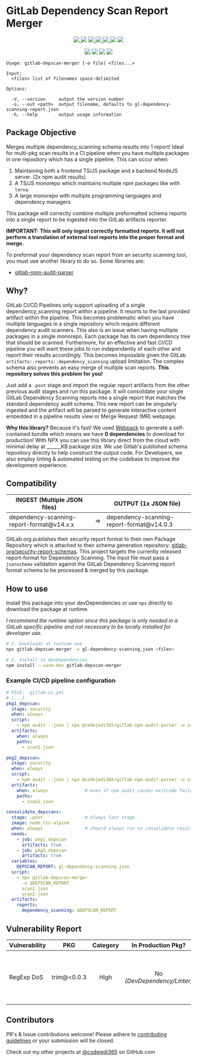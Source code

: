 # GitLab Dependency Scan Report Merger

<p align="center">
  <a href="https://www.npmjs.com/package/@codejedi365/gitlab-depscan-merger">
    <img src="https://img.shields.io/npm/v/@codejedi365/gitlab-depscan-merger" />
  </a>
  <img src="https://img.shields.io/npm/l/@codejedi365/gitlab-depscan-merger?color=yellow">
  <a href="https://github.com/codejedi365/gitlab-depscan-merger/blob/main/CHANGELOG.md">
    <img src="https://img.shields.io/badge/&#9741-changelog-yellow">
  </a>
  <a href="https://github.com/codejedi365/gitlab-depscan-merger/actions/workflows/ci.yml">
    <img src="https://github.com/codejedi365/gitlab-depscan-merger/actions/workflows/ci.yml/badge.svg" >
  </a>
  <a href="https://github.com/codejedi365/gitlab-depscan-merger/issues">
    <img src="https://img.shields.io/github/issues/codejedi365/gitlab-depscan-merger">
  </a>
  <img src="https://img.shields.io/badge/dependencies-0-success">
  <img src="https://img.shields.io/snyk/vulnerabilities/npm/@codejedi365/gitlab-depscan-merger">
</p>
<p align="center">
  <img src="https://img.shields.io/npm/dependency-version/@codejedi365/gitlab-depscan-merger/dev/webpack">
  <img src="https://img.shields.io/node/v-lts/@codejedi365/gitlab-depscan-merger?color=blue">
  <img src="https://img.shields.io/bundlephobia/min/@codejedi365/gitlab-depscan-merger" />
  <img src="https://img.shields.io/github/last-commit/codejedi365/gitlab-depscan-merger">
</p>

    Usage: gitlab-depscan-merger [-o file] <files...>

    Input: 
      <files> list of filenames space-delimited

    Options:

      -V, --version     output the version number
      -o, --out <path>  output filename, defaults to gl-dependency-scanning-report.json
      -h, --help        output usage information

## Package Objective

Merges multiple dependency_scanning schema results into 1 report! Ideal for
multi-pkg scan results in a CI pipeline when you have multiple packages in
one repository which has a single pipeline.  This can occur when:

1. Maintaining both a frontend TS/JS package and a backend NodeJS server. (2x npm audit results)
2. A TS/JS monorepo which maintains multiple npm packages like with `lerna`.
3. A large monorepo with multiple programming languages and dependency managers

This package will correctly combine multiple preformatted schema reports into a
single report to be ingested into the GitLab artifacts reporter.

**IMPORTANT: This will only ingest correctly formatted reports. It will not perform**
**a translation of external tool reports into the proper format and merge.**

To preformat your dependency scan report from an security scanning tool, you must use
another library to do so. Some libraries are:
- [gitlab-npm-audit-parser](https://npmjs.com/@codejedi365/gitlab-npm-audit-parser)

## Why?

GitLab CI/CD Pipelines only support uploading of a single dependency_scanning
report within a pipeline. It resorts to the last provided artifact within the
pipeline. This becomes problematic when you have multiple languages in a single
repository which require different dependency audit scanners.  This also is an
issue when having multiple packages in a single monorepo.  Each package has its
own dependency tree that should be scanned. Furthermore, for an effective and
fast CI/CD pipeline you will want these jobs to run independently of each other
and report their results accordingly. This becomes impossible given the GitLab
`artifacts::reports::dependency_scanning` upload limitation. The complex schema
also prevents an easy merge of multiple scan reports. **This repository solves
this problem for you!**

Just add a `.post` stage and import the regular report artifacts from the other
previous audit stages and run this package.  It will consolidate your single
GitLab Dependency Scanning reports into a single report that matches the
standard dependency audit schema. This new report can be singularly ingested
and the artifact will be parsed to generate interactive content embedded in a
pipeline results view or Merge Request (MR) webpage.

**Why this library?** Because it's fast! We used
[Webpack](https://github.com/webpack/webpack) to generate a self-contained
bundle which means we have **0 dependencies** to download for production! With
NPX you can use this library direct from the cloud with minimal delay at ______KB
package size. We use Gitlab's published schema repository directly to help
construct the output code. For Developers, we also employ linting & automated
testing on the codebase to improve the development experience.

## Compatibility

| INGEST (Multiple JSON files)               |        | OUTPUT (1x JSON file)                                  |
| ------------------------------------------ | :----: | ------------------------------------------------------ |
| dependency-scanning-report-format\@v14.x.x |   =>   | dependency-scanning-report-format\@v14.0.3             |

GitLab.org publishes their security report format to their own Package
Repository which is attached to their schema generation repository:
[gitlab-org/security-report-schemas](https://gitlab.com/gitlab-org/security-products/security-report-schemas).
This project targets the currently released report-format for Dependency
Scanning.  The input file must pass a `jsonschema` validation against the GitLab
Dependency Scanning report format schema to be processed & merged by this
package.

## How to use

Install this package into your devDependencies or use `npx` directly to download
the package at runtime. 

_I recommend the runtime option since this package is only needed in a GitLab
specific pipeline and not necessary to be locally installed for developer use._

```sh
# 1. Downloads at runtime use
npx gitlab-depscan-merger -o gl-dependency-scanning.json <files>

# 2. Install in devDependencies
npm install --save-dev gitlab-depscan-merger
```

### Example CI/CD pipeline configuration 

```yaml
# FILE: .gitlab-ci.yml
# [...]
pkg1_depscan:
  stage: security
  when: always
  script:
    - npm audit --json | npx @codejedi365/gitlab-npm-audit-parser -o scan1.json
  artifacts:
    when: always
    paths:
      - scan1.json

pkg2_depscan:
  stage: security
  when: always
  script:
    - npm audit --json | npx @codejedi365/gitlab-npm-audit-parser -o scan2.json
  artifacts:
    when: always              # even if npm audit causes exitcode failure, you still want the artifact to be uploaded
    paths:
      - scan2.json

consolidate_depscans:
  stage: .post                # always last stage
  image: node:lts-alpine
  when: always                # should always run to consolidate results especially when a vul is found
  needs:
    - job: pkg1_depscan
      artifacts: true
    - job: pkg2_depscan
      artifacts: true
  variables:
    DEPSCAN_REPORT: gl-dependency-scanning.json
  script:
    - npx gitlab-depscan-merger
      -o $DEPSCAN_REPORT
      scan1.json
      scan2.json
  artifacts:
    reports:
      dependency_scanning: $DEPSCAN_REPORT
```

## Vulnerability Report

| Vulnerability |     PKG      | Category |     In Production Pkg?      | Notes                                                                 |
| ------------- | :----------: | :------: | :-------------------------: | --------------------------------------------------------------------- |
| RegExp DoS    | trim\@<0.0.3 |   High   | No _(DevDependency/Linter)_ | waiting for remark-parse\@^9.x.x release, owner will not patch v8.0.3 |

## Contributors

PR's & Issue contributions welcome! Please adhere to [contributing guidelines](https://github.com/codejedi365/gitlab-depscan-merger/blob/main/CONTRIBUTING.md) or your submission will be closed.

<!-- ## Future Features -->
<!-- ## Extras -->

Check out my other projects at [@codejedi365](https://github.com/codejedi365) on
GitHub.com
